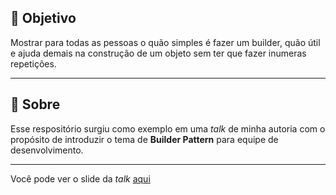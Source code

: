 ## 🎯 Objetivo

Mostrar para todas as pessoas o quão simples é fazer um builder, quão útil e ajuda demais na construção de um objeto sem ter que fazer inumeras repetições.

---

## 📕 Sobre

Esse respositório surgiu como exemplo em uma _talk_ de minha autoria com o propósito de introduzir o tema de **Builder Pattern** para equipe de desenvolvimento.

---

Você pode ver o slide da _talk_ [aqui](https://www.canva.com/design/DAEcfKM_D6A/cwGMVjvpnJfWcPB3fv75Qw/edit#3)